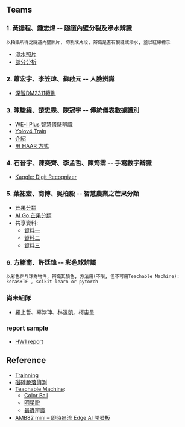 ## Teams
### 1. 黃揚程、鍾志煒 -- 隧道內壁分裂及滲水辨識
```
以拍攝所得之隧道內壁照片, 切割成片段, 辨識是否有裂縫或滲水, 並以紅線標示
```
* [滲水照片](https://drive.google.com/file/d/1IbN1UrODTZzOsNNImLieOPAN0faQBrX2/view?usp=drive_link)
* [部分分析](https://drive.google.com/drive/folders/11YnRqki1cPVAfWvoQP4jFUEx5nI-fV5j?usp=drive_link)
### 2. 蕭宏宇、李笠瑋、蘇啟元 -- 人臉辨識
* [深智DM2311範例](https://github.com/jumbokh/Computer-Vision/blob/main/docs/%E8%AE%A1%E7%AE%97%E6%9C%BA%E8%A7%86%E8%A7%8940%E4%BE%8B%E8%B5%84%E6%96%99.pdf)
### 3. 陳駿緯、楚忠霖、陳冠宇 -- 傳統儀表數據識別
* [WE-I Plus 智慧儀錶辨識](https://www.ideas-hatch.com/evb_share_detail.jsp?id=70)
* [Yolov4 Train](https://github.com/jumbokh/Computer-Vision/blob/main/notebooks/YOLOv4_Tutorial.ipynb)
* [介紹](https://github.com/jumbokh/Computer-Vision/blob/main/docs/HUB%208735_%E6%99%BA%E6%85%A7%E5%84%80%E9%8C%B6%E5%B7%A5%E6%A5%AD%E6%87%89%E7%94%A8_0825.pdf)
* [用 HAAR 方式](https://github.com/jumbokh/Computer-Vision/blob/main/docs/ch30%E5%BB%BA%E7%AB%8B%E5%93%88%E7%88%BE%E7%89%B9%E5%BE%B5%E5%88%86%E9%A1%9E%E5%99%A8-%E8%BB%8A%E7%89%8C%E8%BE%A8%E8%AD%98.pdf)
### 4. 石晉宇、陳奕齊、李孟哲、陳筠霈 -- 手寫數字辨識
* [Kaggle: Digit Recognizer](https://www.kaggle.com/competitions/digit-recognizer/overview)
### 5. 葉祐宏、商博、吳柏毅 -- 智慧農業之芒果分類
* [芒果分類](https://github.com/jumbokh/Computer-Vision/blob/main/notebooks/AIMango/mango-classification.ipynb)
* [AI Go 芒果分類](https://github.com/jumbokh/Computer-Vision/tree/main/notebooks/AIMango)
* 共享資料:
    * [資料一](https://drive.google.com/file/d/1pCZw19OGsa0lgLlW4NydO2iOcNIqEIPK/view?usp=drive_link)
    * [資料二](https://drive.google.com/file/d/10VpEmE89I-_ChiRvPllDg7gLY4j9BgdO/view?usp=drive_link)
    * [資料三](https://drive.google.com/file/d/17k_A9mqIeYvGyq3bZF_RwQNWdwjYt_Pe/view?usp=drive_link)
### 6. 方緒南、許廷瑋 -- 彩色球辨識
```
以彩色乒乓球為物件, 辨識其顏色, 方法用(不限, 但不可用Teachable Machine): keras+TF , scikit-learn or pytorch
```
### 尚未組隊
* 羅上哲、辜浡珅、林遠凱、柯宙呈
### report sample
* [HW1 report](https://github.com/jumbokh/Computer-Vision/blob/main/report.md)
## Reference
* [Trainning](https://github.com/jumbokh/Computer-Vision/edit/main/Trainning.md)
* [磁磚脫落偵測](https://drive.google.com/file/d/1Qv2YNyyUtLRX-4QX9j1e0dvVqiRYdEtv/view?usp=drive_link)
* [Teachable Machine](https://teachablemachine.withgoogle.com/train/image):
     * [Color Ball](https://github.com/jumbokh/Computer-Vision/blob/main/sources/ColorBall.tm)
     * [明星臉](https://github.com/jumbokh/Computer-Vision/blob/main/sources/MyStar.tm)
     * [蟲蟲辨識](https://github.com/jumbokh/Computer-Vision/blob/main/sources/bug.tm)
* [AMB82 mini – 即時串流 Edge AI 開發板](https://www.amebaiot.com/zh/amebapro2-amb82-mini-arduino-getting-started/)
  
